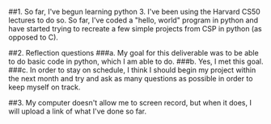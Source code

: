 ##1. So far, I've begun learning python 3. I've been using the Harvard CS50 lectures to do so. So far, I've coded a "hello, world" program in python and have started trying to recreate a few simple projects from CSP in python (as opposed to C).

##2. Reflection questions
###a. My goal for this deliverable was to be able to do basic code in python, which I am able to do.
###b. Yes, I met this goal.
###c. In order to stay on schedule, I think I should begin my project within the next month and try and ask as many questions as possible in order to keep myself on track.

##3. My computer doesn't allow me to screen record, but when it does, I will upload a link of what I've done so far.
